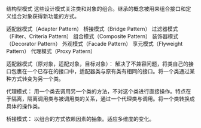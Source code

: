 结构型模式
这些设计模式关注类和对象的组合。继承的概念被用来组合接口和定义组合对象获得新功能的方式。

适配器模式（Adapter Pattern）
桥接模式（Bridge Pattern）
过滤器模式（Filter、Criteria Pattern）
组合模式（Composite Pattern）
装饰器模式（Decorator Pattern）
外观模式（Facade Pattern）
享元模式（Flyweight Pattern）
代理模式（Proxy Pattern）


适配器模式（原对象，适配对象，目标对象）：
    解决了不兼容问题，将类自己的接口包裹在一个已存在的接口中，适配器类与原有类有相同的接口。将一个类通过某种方式转变为另一个类。

代理模式：
    用一个类去调用另一个类的方法，不对这个类进行直接操作。特点在于隔离，隔离调用类与被调用类的关系，通过一个代理类与调用。将一个类转换成具体的操作类。

桥接模式：
    以组合的方式依赖因素的抽象。适应多维度的变化。

